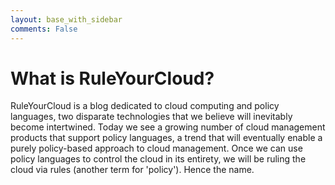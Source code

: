 ```yaml
---
layout: base_with_sidebar
comments: False
---
```


# What is RuleYourCloud?

RuleYourCloud is a blog dedicated to cloud computing and policy languages, two  disparate technologies that we believe will inevitably become intertwined.  Today we see a growing number of cloud management products that support policy languages, a trend that will eventually enable a purely policy-based approach to cloud management.  Once we can use policy languages to control the cloud in its entirety, we will be ruling the cloud via rules (another term for 'policy').  Hence the name.



<!-- {% for post in site.posts limit:1 %}

<div class="indexpost">
<h1><span class="indextitle">{{ post.date | date_to_string }}:
    <a href="{{ post.url }}">{{ post.Title }}</a></span></h1>
<div class="postexcerpt">
{{ post.excerpt }}
</div>
<hr class="softhr" />
</div>
{% endfor %}
 -->





